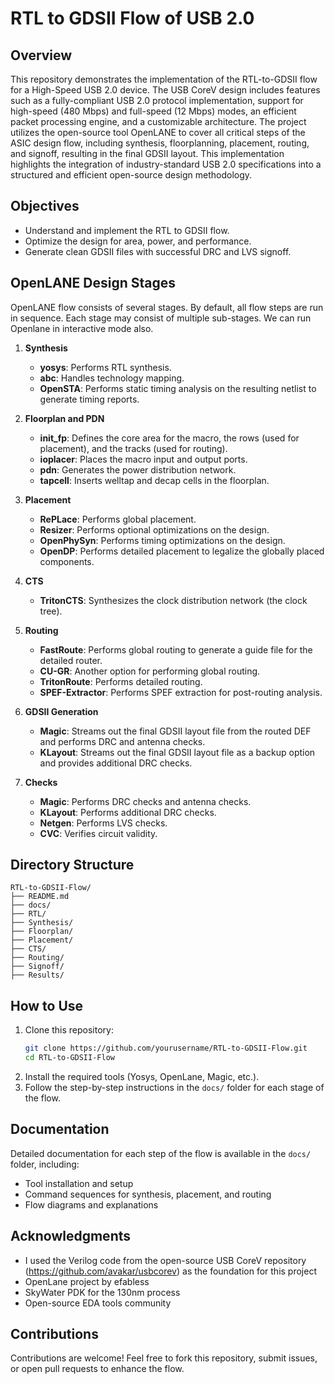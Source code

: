 # RTL to GDSII Flow of USB 2.0

## Overview
This repository demonstrates the implementation of the RTL-to-GDSII flow for a High-Speed USB 2.0 device. The USB CoreV design includes features such as a fully-compliant USB 2.0 protocol implementation, support for high-speed (480 Mbps) and full-speed (12 Mbps) modes, an efficient packet processing engine, and a customizable architecture. The project utilizes the open-source tool OpenLANE to cover all critical steps of the ASIC design flow, including synthesis, floorplanning, placement, routing, and signoff, resulting in the final GDSII layout. This implementation highlights the integration of industry-standard USB 2.0 specifications into a structured and efficient open-source design methodology.

## Objectives
- Understand and implement the RTL to GDSII flow.
- Optimize the design for area, power, and performance.
- Generate clean GDSII files with successful DRC and LVS signoff.

  
## OpenLANE Design Stages

OpenLANE flow consists of several stages. By default, all flow steps are run in sequence. Each stage may consist of multiple sub-stages. We can run Openlane in interactive mode also.

1. **Synthesis**
    - **yosys**: Performs RTL synthesis.
    - **abc**: Handles technology mapping.
    - **OpenSTA**: Performs static timing analysis on the resulting netlist to generate timing reports.

2. **Floorplan and PDN**
    - **init_fp**: Defines the core area for the macro, the rows (used for placement), and the tracks (used for routing).
    - **ioplacer**: Places the macro input and output ports.
    - **pdn**: Generates the power distribution network.
    - **tapcell**: Inserts welltap and decap cells in the floorplan.

3. **Placement**
    - **RePLace**: Performs global placement.
    - **Resizer**: Performs optional optimizations on the design.
    - **OpenPhySyn**: Performs timing optimizations on the design.
    - **OpenDP**: Performs detailed placement to legalize the globally placed components.

4. **CTS**
    - **TritonCTS**: Synthesizes the clock distribution network (the clock tree).

5. **Routing**
    - **FastRoute**: Performs global routing to generate a guide file for the detailed router.
    - **CU-GR**: Another option for performing global routing.
    - **TritonRoute**: Performs detailed routing.
    - **SPEF-Extractor**: Performs SPEF extraction for post-routing analysis.

6. **GDSII Generation**
    - **Magic**: Streams out the final GDSII layout file from the routed DEF and performs DRC and antenna checks.
    - **KLayout**: Streams out the final GDSII layout file as a backup option and provides additional DRC checks.

7. **Checks**
    - **Magic**: Performs DRC checks and antenna checks.
    - **KLayout**: Performs additional DRC checks.
    - **Netgen**: Performs LVS checks.
    - **CVC**: Verifies circuit validity.


## Directory Structure
```
RTL-to-GDSII-Flow/
├── README.md          
├── docs/              
├── RTL/               
├── Synthesis/         
├── Floorplan/         
├── Placement/
├── CTS/
├── Routing/         
├── Signoff/           
├── Results/               
```


## How to Use
1. Clone this repository:
   ```bash
   git clone https://github.com/yourusername/RTL-to-GDSII-Flow.git
   cd RTL-to-GDSII-Flow
   ```
2. Install the required tools (Yosys, OpenLane, Magic, etc.).
3. Follow the step-by-step instructions in the `docs/` folder for each stage of the flow.


## Documentation
Detailed documentation for each step of the flow is available in the `docs/` folder, including:
- Tool installation and setup
- Command sequences for synthesis, placement, and routing
- Flow diagrams and explanations

## Acknowledgments
- I used the Verilog code from the open-source USB CoreV repository (https://github.com/avakar/usbcorev) as the foundation for this project
- OpenLane project by efabless
- SkyWater PDK for the 130nm process
- Open-source EDA tools community

## Contributions
Contributions are welcome! Feel free to fork this repository, submit issues, or open pull requests to enhance the flow.

